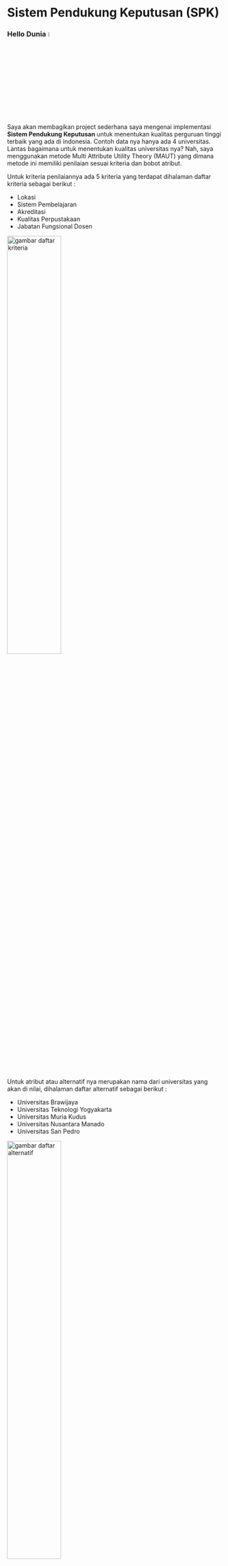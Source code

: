 # Sistem Pendukung Keputusan (SPK)
### Hello Dunia <img src="https://media.giphy.com/media/hvRJCLFzcasrR4ia7z/giphy.gif" width="5%">
Saya akan membagikan project sederhana saya mengenai implementasi <b>Sistem Pendukung Keputusan</b> untuk menentukan kualitas perguruan tinggi terbaik yang ada di indonesia. Contoh data nya hanya ada 4 universitas. Lantas bagaimana untuk menentukan kualitas universitas nya? Nah, saya menggunakan metode Multi Attribute Utility Theory (MAUT) yang dimana metode ini memiliki penilaian sesuai kriteria dan bobot atribut.

Untuk kriteria penilaiannya ada 5 kriteria yang terdapat dihalaman daftar kriteria sebagai berikut :
- Lokasi
- Sistem Pembelajaran
- Akreditasi
- Kualitas Perpustakaan
- Jabatan Fungsional Dosen

<img src="https://i.imgur.com/kJqT5aa.png" width="50%" alt="gambar daftar kriteria">

Untuk atribut atau alternatif nya merupakan nama dari universitas yang akan di nilai, dihalaman daftar alternatif sebagai berikut :
- Universitas Brawijaya
- Universitas Teknologi Yogyakarta
- Universitas Muria Kudus
- Universitas Nusantara Manado
- Universitas San Pedro

<img src="https://i.imgur.com/yq7n6ml.png" width="50%" alt="gambar daftar alternatif">

Persyaratan yang diperlukan untuk menjalankan project SPK
- <img src="https://i.imgur.com/C7WQ0wt.pngXAMPP" width="1.5%"> XAMPP ( <a href="https://www.apachefriends.org/download.html">Download<a/> )
- <img src="https://i.imgur.com/AnZaG8D.gif" width="1.5%"> Visual Studio Code ( <a href="https://code.visualstudio.com">Download<a/> )
- <img src="https://i.imgur.com/llrYYcX.gif" width="1.5%"> Browser ( Bisa gunakan : Google Chrome, Firefox, Brave, Opera, etc)

Bahasa yang digunakan untuk membuat project SPK
- HTML
- CSS/SCSS/SASS
- PHP
- MYSQL

Clone git-nya dibawah ini 

```bash
git clone https://github.com/naidra68/spk.git
```
Bagi teman-teman yang belum paham git, bisa langsung download saja data nya dengan cara mengklik code lalu download zip.

Terima kasih sudah berkunjung 😀, silahkan buat teman-teman untuk menggunakan project ini untuk tugas Sekolah/Kuliah/TA
mohon untuk tidak menghilangkan copyright nya ya teman-teman. Terima Kasih. 😉
